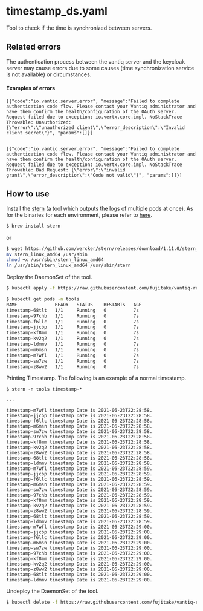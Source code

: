# timestamp_ds.yaml

Tool to check if the time is synchronized between servers.


## Related errors
The authentication process between the vantiq server and the keycloak server may cause errors due to some causes (time synchronization service is not available) or circumstances.

#### Examples of errors

```
[{"code":"io.vantiq.server.error", "message":"Failed to complete authentication code flow. Please contact your Vantiq administrator and have them confirm the health/configuration of the OAuth server. Request failed due to exception: io.vertx.core.impl. NoStackTrace Throwable: Unauthorized: {\"error\":\"unauthorized_client\",\"error_description\":\"Invalid client secret\"}", "params":[]}]
```
```

[{"code":"io.vantiq.server.error", "message":"Failed to complete authentication code flow. Please contact your Vantiq administrator and have them confirm the health/configuration of the OAuth server. Request failed due to exception: io.vertx.core.impl. NoStackTrace Throwable: Bad Request: {\"error\":\"invalid grant\",\"error_description\":\"Code not valid\"}", "params":[]}]
```

## How to use

Install the [stern](https://github.com/wercker/stern/releases) (a tool which outputs the logs of multiple pods at once). As for the binaries for each environment, please refer to [here](https://github.com/wercker/stern/releases).  
```sh
$ brew install stern
```
or
```sh
$ wget https://github.com/wercker/stern/releases/download/1.11.0/stern_linux_amd64
mv stern_linux_amd64 /usr/sbin
chmod +x /usr/sbin/stern_linux_amd64
ln /usr/sbin/stern_linux_amd64 /usr/sbin/stern
```

Deploy the DaemonSet of the tool.  
```sh
$ kubectl apply -f https://raw.githubusercontent.com/fujitake/vantiq-related/main/vantiq-operations/conf/tools/timestamp_ds.yaml

$ kubectl get pods -n tools
NAME              READY   STATUS    RESTARTS   AGE
timestamp-68tlt   1/1     Running   0          7s
timestamp-97chb   1/1     Running   0          7s
timestamp-f6llc   1/1     Running   0          7s
timestamp-jjcbp   1/1     Running   0          7s
timestamp-kf8mm   1/1     Running   0          7s
timestamp-kv2q2   1/1     Running   0          7s
timestamp-ldmmv   1/1     Running   0          7s
timestamp-m6msn   1/1     Running   0          7s
timestamp-m7wfl   1/1     Running   0          7s
timestamp-sw7zw   1/1     Running   0          7s
timestamp-z8ww2   1/1     Running   0          7s
```

Printing Timestamp. The following is an example of a normal timestamp.

```
$ stern -n tools timestamp-*

...

timestamp-m7wfl timestamp Date is 2021-06-23T22:28:58.
timestamp-jjcbp timestamp Date is 2021-06-23T22:28:58.
timestamp-f6llc timestamp Date is 2021-06-23T22:28:58.
timestamp-m6msn timestamp Date is 2021-06-23T22:28:58.
timestamp-sw7zw timestamp Date is 2021-06-23T22:28:58.
timestamp-97chb timestamp Date is 2021-06-23T22:28:58.
timestamp-kf8mm timestamp Date is 2021-06-23T22:28:58.
timestamp-kv2q2 timestamp Date is 2021-06-23T22:28:58.
timestamp-z8ww2 timestamp Date is 2021-06-23T22:28:58.
timestamp-68tlt timestamp Date is 2021-06-23T22:28:58.
timestamp-ldmmv timestamp Date is 2021-06-23T22:28:58.
timestamp-m7wfl timestamp Date is 2021-06-23T22:28:59.
timestamp-jjcbp timestamp Date is 2021-06-23T22:28:59.
timestamp-f6llc timestamp Date is 2021-06-23T22:28:59.
timestamp-m6msn timestamp Date is 2021-06-23T22:28:59.
timestamp-sw7zw timestamp Date is 2021-06-23T22:28:59.
timestamp-97chb timestamp Date is 2021-06-23T22:28:59.
timestamp-kf8mm timestamp Date is 2021-06-23T22:28:59.
timestamp-kv2q2 timestamp Date is 2021-06-23T22:28:59.
timestamp-z8ww2 timestamp Date is 2021-06-23T22:28:59.
timestamp-68tlt timestamp Date is 2021-06-23T22:28:59.
timestamp-ldmmv timestamp Date is 2021-06-23T22:28:59.
timestamp-m7wfl timestamp Date is 2021-06-23T22:29:00.
timestamp-jjcbp timestamp Date is 2021-06-23T22:29:00.
timestamp-f6llc timestamp Date is 2021-06-23T22:29:00.
timestamp-m6msn timestamp Date is 2021-06-23T22:29:00.
timestamp-sw7zw timestamp Date is 2021-06-23T22:29:00.
timestamp-97chb timestamp Date is 2021-06-23T22:29:00.
timestamp-kf8mm timestamp Date is 2021-06-23T22:29:00.
timestamp-kv2q2 timestamp Date is 2021-06-23T22:29:00.
timestamp-z8ww2 timestamp Date is 2021-06-23T22:29:00.
timestamp-68tlt timestamp Date is 2021-06-23T22:29:00.
timestamp-ldmmv timestamp Date is 2021-06-23T22:29:00.
```



Undeploy the DaemonSet of the tool.  
```sh
$ kubectl delete -f https://raw.githubusercontent.com/fujitake/vantiq-related/main/vantiq-operations/conf/tools/timestamp_ds.yaml
```

